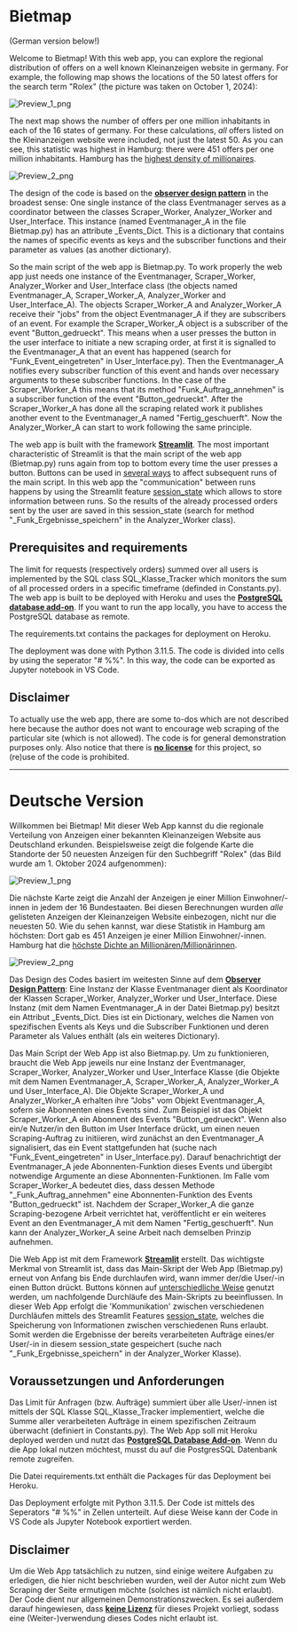 # Bietmap

(German version below!)

Welcome to Bietmap! With this web app, you can explore the regional distribution of offers on a well known Kleinanzeigen website in germany. For example, the following map shows the locations of the 50 latest offers for the search term "Rolex" (the picture was taken on October 1, 2024):

![Preview_1_png](Preview_1.png)

The next map shows the number of offers per one million inhabitants in each of the 16 states of germany. For these calculations, _all_ offers listed on the Kleinanzeigen website were included, not just the latest 50. As you can see, this statistic was highest in Hamburg: there were 451 offers per one million inhabitants. Hamburg has the [highest density of millionaires](https://www.ndr.de/nachrichten/hamburg/Neue-Statistik-Groesste-Millionaersdichte-in-Hamburg,millionaere188.html).

![Preview_2_png](Preview_2.png)

The design of the code is based on the [**observer design pattern**](https://refactoring.guru/design-patterns/observer) in the broadest sense: One single instance of the class Eventmanager serves as a coordinator between the classes Scraper_Worker, Analyzer_Worker and User_Interface. This instance (named Eventmanager_A in the file Bietmap.py) has an attribute _Events_Dict. This is a dictionary that contains the names of specific events as keys and the subscriber functions and their parameter as values (as another dictionary).

So the main script of the web app is Bietmap.py. To work properly the web app just needs one instance of the Eventmanager, Scraper_Worker, Analyzer_Worker and User_Interface class (the objects named Eventmanager_A, Scraper_Worker_A, Analyzer_Worker and User_Interface_A). The objects Scraper_Worker_A and Analyzer_Worker_A receive their "jobs" from the object Eventmanager_A if they are subscribers of an event. For example the Scraper_Worker_A object is a subscriber of the event "Button_gedrueckt". This means when a user presses the button in the user interface to initiate a new scraping order, at first it is signalled to the Eventmanager_A that an event has happened (search for "Funk_Event_eingetreten" in User_Interface.py). Then the Eventmanager_A notifies every subscriber function of this event and hands over necessary arguments to these subscriber functions. In the case of the Scraper_Worker_A this means that its method "Funk_Auftrag_annehmen" is a subscriber function of the event "Button_gedrueckt". After the Scraper_Worker_A has done all the scraping related work it publishes another event to the Eventmanager_A named "Fertig_geschuerft". Now the Analyzer_Worker_A can start to work following the same principle.

The web app is built with the framework [**Streamlit**](https://streamlit.io/). The most important characteristic of Streamlit is that the main script of the web app (Bietmap.py) runs again from top to bottom every time the user presses a button. Buttons can be used in [several ways](https://docs.streamlit.io/library/advanced-features/button-behavior-and-examples) to affect subsequent runs of the main script. In this web app the "communication" between runs happens by using the Streamlit feature [session_state](https://docs.streamlit.io/library/api-reference/session-state) which allows to store information between runs. So the results of the already processed orders sent by the user are saved in this session_state (search for method "_Funk_Ergebnisse_speichern" in the Analyzer_Worker class).

## Prerequisites and requirements

The limit for requests (respectively orders) summed over all users is implemented by the SQL class SQL_Klasse_Tracker which monitors the sum of all processed orders in a specific timeframe (definded in Constants.py). The web app is built to be deployed with Heroku and uses the [**PostgreSQL database add-on**](https://elements.heroku.com/addons/heroku-postgresql). If you want to run the app locally, you have to access the PostgreSQL database as remote.

The requirements.txt contains the packages for deployment on Heroku.

The deployment was done with Python 3.11.5. The code is divided into cells by using the seperator "# %%". In this way, the code can be exported as Jupyter notebook in VS Code.

## Disclaimer

To actually use the web app, there are some to-dos which are not described here because the author does not want to encourage web scraping of the particular site (which is not allowed). The code is for general demonstration purposes only. Also notice that there is [**no license**](https://docs.github.com/en/repositories/managing-your-repositorys-settings-and-features/customizing-your-repository/licensing-a-repository) for this project, so (re)use of the code is prohibited.


--------------------------------------------------------------------------------------------------------------
# Deutsche Version

Willkommen bei Bietmap! Mit dieser Web App kannst du die regionale Verteilung von Anzeigen einer bekannten Kleinanzeigen Website aus Deutschland erkunden. Beispielsweise zeigt die folgende Karte die Standorte der 50 neuesten Anzeigen für den Suchbegriff "Rolex" (das Bild wurde am 1. Oktober 2024 aufgenommen):

![Preview_1_png](Preview_1.png)

Die nächste Karte zeigt die Anzahl der Anzeigen je einer Million Einwohner/-innen in jedem der 16 Bundestaaten. Bei diesen Berechnungen wurden _alle_ gelisteten Anzeigen der Kleinanzeigen Website einbezogen, nicht nur die neuesten 50. Wie du sehen kannst, war diese Statistik in Hamburg am höchsten: Dort gab es 451 Anzeigen je einer Million Einwohner/-innen. Hamburg hat die [höchste Dichte an Millionären/Millionärinnen](https://www.ndr.de/nachrichten/hamburg/Neue-Statistik-Groesste-Millionaersdichte-in-Hamburg,millionaere188.html).

![Preview_2_png](Preview_2.png)

Das Design des Codes basiert im weitesten Sinne auf dem [**Observer Design Pattern**](https://refactoring.guru/design-patterns/observer): Eine Instanz der Klasse Eventmanager dient als Koordinator der Klassen Scraper_Worker, Analyzer_Worker und User_Interface. Diese Instanz (mit dem Namen Eventmanager_A in der Datei Bietmap.py) besitzt ein Attribut _Events_Dict. Dies ist ein Dictionary, welches die Namen von spezifischen Events als Keys und die Subscriber Funktionen und deren Parameter als Values enthält (als ein weiteres Dictionary).

Das Main Script der Web App ist also Bietmap.py. Um zu funktionieren, braucht die Web App jeweils nur eine Instanz der Eventmanager, Scraper_Worker, Analyzer_Worker und User_Interface Klasse (die Objekte mit dem Namen Eventmanager_A, Scraper_Worker_A, Analyzer_Worker_A und User_Interface_A). Die Objekte Scraper_Worker_A und Analyzer_Worker_A erhalten ihre "Jobs" vom Objekt Eventmanager_A, sofern sie Abonnenten eines Events sind. Zum Beispiel ist das Objekt Scraper_Worker_A ein Abonnent des Events "Button_gedrueckt". Wenn also ein/e Nutzer/in den Button im User Interface drückt, um einen neuen Scraping-Auftrag zu initiieren, wird zunächst an den Eventmanager_A signalisiert, das ein Event stattgefunden hat (suche nach "Funk_Event_eingetreten" in User_Interface.py). Darauf benachrichtigt der Eventmanager_A jede Abonnenten-Funktion dieses Events und übergibt notwendige Argumente an diese Abonnenten-Funktionen. Im Falle vom Scraper_Worker_A bedeutet dies, dass dessen Methode "_Funk_Auftrag_annehmen" eine Abonnenten-Funktion des Events "Button_gedrueckt" ist. Nachdem der Scraper_Worker_A die ganze Scraping-bezogene Arbeit verrichtet hat, veröffentlicht er ein weiteres Event an den Eventmanager_A mit dem Namen "Fertig_geschuerft". Nun kann der Analyzer_Worker_A seine Arbeit nach demselben Prinzip aufnehmen.

Die Web App ist mit dem Framework [**Streamlit**](https://streamlit.io/) erstellt. Das wichtigste Merkmal von Streamlit ist, dass das Main-Skript der Web App (Bietmap.py) erneut von Anfang bis Ende durchlaufen wird, wann immer der/die User/-in einen Button drückt. Buttons können auf [unterschiedliche Weise](https://docs.streamlit.io/library/advanced-features/button-behavior-and-examples) genutzt werden, um nachfolgende Durchläufe des Main-Skripts zu beeinflussen. In dieser Web App erfolgt die 'Kommunikation' zwischen verschiedenen Durchläufen mittels des Streamlit Features [session_state](https://docs.streamlit.io/library/api-reference/session-state), welches die Speicherung von Informationen zwischen verschiedenen Runs erlaubt. Somit werden die Ergebnisse der bereits verarbeiteten Aufträge eines/er User/-in in diesem session_state gespeichert (suche nach "_Funk_Ergebnisse_speichern" in der Analyzer_Worker Klasse).

## Voraussetzungen und Anforderungen

Das Limit für Anfragen (bzw. Aufträge) summiert über alle User/-innen ist mittels der SQL Klasse SQL_Klasse_Tracker implementiert, welche die Summe aller verarbeiteten Aufträge in einem spezifischen Zeitraum überwacht (definiert in Constants.py). The Web App soll mit Heroku deployed werden und nutzt das [**PostgreSQL Database Add-on**](https://elements.heroku.com/addons/heroku-postgresql). Wenn du die App lokal nutzen möchtest, musst du auf die PostgresSQL Datenbank remote zugreifen.

Die Datei requirements.txt enthält die Packages für das Deployment bei Heroku.

Das Deployment erfolgte mit Python 3.11.5. Der Code ist mittels des Seperators "# %%" in Zellen unterteilt. Auf diese Weise kann der Code in VS Code als Jupyter Notebook exportiert werden.

## Disclaimer

Um die Web App tatsächlich zu nutzen, sind einige weitere Aufgaben zu erledigen, die hier nicht beschrieben wurden, weil der Autor nicht zum Web Scraping der Seite ermutigen möchte (solches ist nämlich nicht erlaubt). Der Code dient nur allgemeinen Demonstrationszwecken. Es sei außerdem darauf hingewiesen, dass [**keine Lizenz**](https://docs.github.com/en/repositories/managing-your-repositorys-settings-and-features/customizing-your-repository/licensing-a-repository) für dieses Projekt vorliegt, sodass eine (Weiter-)verwendung dieses Codes nicht erlaubt ist.